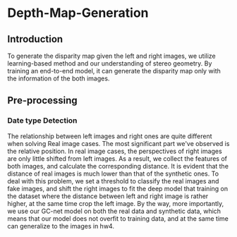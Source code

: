 # Depth-Map-Generation

## Introduction
To generate the disparity map given the left and right images, we utilize
learning-based method and our understanding of stereo geometry. By training
an end-to-end model, it can generate the disparity map only with the
information of the both images.

## Pre-processing


### Date type Detection
The relationship between left images and right ones are quite different when solving Real image cases. The most significant part we've observed is the relative position. In real image cases, the perspectives of right images are only little shifted from left images.
As a result, we collect the features of both images, and calculate the corresponding distance. It is evident that the distance of real images is much lower than that of the synthetic ones. To deal with this problem, we set a threshold to classify the real images and fake images, and shift the right images to fit the deep model that training on the dataset where the distance between left and right image is rather higher, at the same time crop the left image.
By the way, more importantly, we use our GC-net model on both the real data and synthetic data, which means that our model does not overfit to training data, and at the same time can generalize to the images in hw4.
